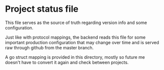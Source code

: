 # Project status file
This file serves as the source of truth regarding version info and some configuration.

Just like with protocol mappings, the backend reads this file for some important production configuration that may change over time and is served raw through github from the master branch.

A go struct mapping is provided in this directory, mostly so future me doesn't have to convert it again and check between projects.